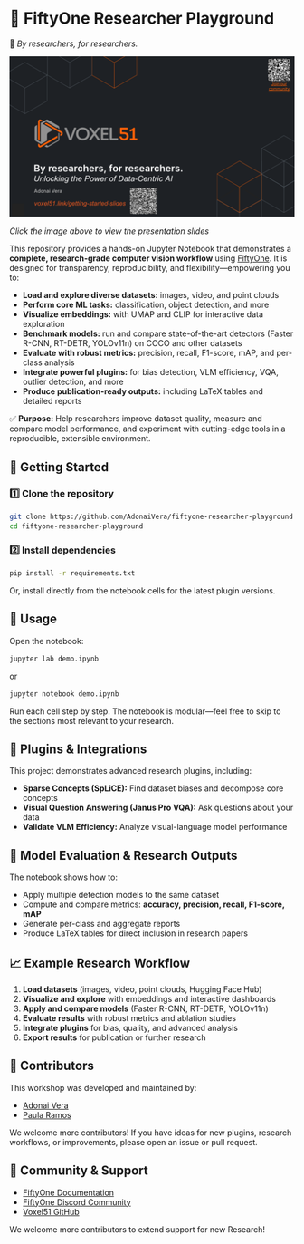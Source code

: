 # 🧠 FiftyOne Researcher Playground

👋 *By researchers, for researchers.*

[![FiftyOne Researcher Playground Slides](assets/slides.png)](https://docs.google.com/presentation/d/1XOwuwPqbgYyb6TmzFlZ6g6R4hLzbyzxQR6icpvlddrY/edit?usp=sharing)

*Click the image above to view the presentation slides*

This repository provides a hands-on Jupyter Notebook that demonstrates a **complete, research-grade computer vision workflow** using [FiftyOne](https://voxel51.com/fiftyone/). It is designed for transparency, reproducibility, and flexibility—empowering you to:

- **Load and explore diverse datasets:** images, video, and point clouds
- **Perform core ML tasks:** classification, object detection, and more
- **Visualize embeddings:** with UMAP and CLIP for interactive data exploration
- **Benchmark models:** run and compare state-of-the-art detectors (Faster R-CNN, RT-DETR, YOLOv11n) on COCO and other datasets
- **Evaluate with robust metrics:** precision, recall, F1-score, mAP, and per-class analysis
- **Integrate powerful plugins:** for bias detection, VLM efficiency, VQA, outlier detection, and more
- **Produce publication-ready outputs:** including LaTeX tables and detailed reports

✅ **Purpose:** Help researchers improve dataset quality, measure and compare model performance, and experiment with cutting-edge tools in a reproducible, extensible environment.

## 🚀 Getting Started

### 1️⃣ Clone the repository

```bash
git clone https://github.com/AdonaiVera/fiftyone-researcher-playground
cd fiftyone-researcher-playground
```

### 2️⃣ Install dependencies

```bash
pip install -r requirements.txt
```
Or, install directly from the notebook cells for the latest plugin versions.


## 📓 Usage

Open the notebook:

```bash
jupyter lab demo.ipynb
```
or
```bash
jupyter notebook demo.ipynb
```

Run each cell step by step. The notebook is modular—feel free to skip to the sections most relevant to your research.


## 🧩 Plugins & Integrations

This project demonstrates advanced research plugins, including:

- **Sparse Concepts (SpLiCE):** Find dataset biases and decompose core concepts
- **Visual Question Answering (Janus Pro VQA):** Ask questions about your data
- **Validate VLM Efficiency:** Analyze visual-language model performance

## 🎯 Model Evaluation & Research Outputs

The notebook shows how to:

- Apply multiple detection models to the same dataset
- Compute and compare metrics: **accuracy, precision, recall, F1-score, mAP**
- Generate per-class and aggregate reports
- Produce LaTeX tables for direct inclusion in research papers

## 📈 Example Research Workflow

1. **Load datasets** (images, video, point clouds, Hugging Face Hub)
2. **Visualize and explore** with embeddings and interactive dashboards
3. **Apply and compare models** (Faster R-CNN, RT-DETR, YOLOv11n)
4. **Evaluate results** with robust metrics and ablation studies
5. **Integrate plugins** for bias, quality, and advanced analysis
6. **Export results** for publication or further research

## 👥 Contributors

This workshop was developed and maintained by:

- [Adonai Vera](https://github.com/AdonaiVera) 
- [Paula Ramos](https://github.com/paularamo) 

We welcome more contributors! If you have ideas for new plugins, research workflows, or improvements, please open an issue or pull request.

## 💬 Community & Support

- [FiftyOne Documentation](https://docs.voxel51.com/)
- [FiftyOne Discord Community](https://community.voxel51.com/)
- [Voxel51 GitHub](https://github.com/voxel51/fiftyone)

We welcome more contributors to extend support for new Research! 
